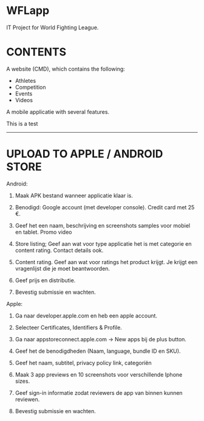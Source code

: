 # WFLapp
IT Project for World Fighting League.

# CONTENTS

A website (CMD), which contains the following:

- Athletes
- Competition
- Events
- Videos

A mobile applicatie with several features.

This is a test

---

# UPLOAD TO APPLE / ANDROID STORE

Android:

1. Maak APK bestand wanneer applicatie klaar is.

2. Benodigd: Google account (met developer console). Credit card met 25 €. 

3. Geef het een naam, beschrijving en screenshots samples voor mobiel en tablet. Promo video

4. Store listing; Geef aan wat voor type applicatie het is met categorie en content rating. Contact details ook.

5. Content rating. Geef aan wat voor ratings het product krijgt. Je krijgt een vragenlijst die je moet beantwoorden.

6. Geef prijs en distributie.

7. Bevestig submissie en wachten.

Apple:

1. Ga naar developer.apple.com en heb een apple account.

2. Selecteer Certificates, Identifiers & Profile.

3. Ga naar appstoreconnect.apple.com -> New apps bij de plus button.

4. Geef het de benodigdheden (Naam, language, bundle ID en SKU).

5. Geef het naam, subtitel, privacy policy link, categoriën

6. Maak 3 app previews en 10 screenshots voor verschillende Iphone sizes.

7. Geef sign-in informatie zodat reviewers de app van binnen kunnen reviewen.

8. Bevestig submissie en wachten.